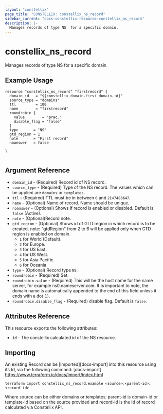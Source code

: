 ```yaml
---
layout: "constellix"
page_title: "CONSTELLIX: constellix_ns_record"
sidebar_current: "docs-constellix-resource-constellix_ns_record"
description: |-
  Manages records of type NS  for a specific domain.
---
```


# constellix_ns_record
 Manages records of type NS  for a specific domain.

## Example Usage ##

```hcl
resource "constellix_ns_record" "firstrecord" {
  domain_id   = "${constellix_domain.first_domain.id}"
  source_type = "domains"
  ttl         = 100
  name        = "firstrecord"
  roundrobin {
    value        = "prac."
    disable_flag = "false"
  }
  type       = "NS"
  gtd_region = 1
  note       = "First record"
  noanswer   = false

}


```

## Argument Reference ##
* `domain_id` - (Required) Record id of NS record.
* `source_type` - (Required) Type of the NS record. The values which can be applied are `domains` or `templates`.
* `ttl` - (Required) TTL must be in between `0` and `2147483647`.
* `name` - (Optional) Name of record. Name should be unique.
* `noanswer` - (Optional) Shows if record is enabled or disabled. Default is `false` (Active).
* `note` - (Optional)Record note.
* `gtd_region` - (Optional) Shows id of GTD region in which record is to be created. note: "gtdRegion" from 2 to 6 will be applied only when GTD region is enabled on domain. 
  * `1` for World (Default). 
  * `2` for Europe. 
  * `3` for US East. 
  * `4` for US West. 
  * `5` for Asia Pacific. 
  * `6` for Oceania.
* `type` - (Optional) Record type `NS`.
* `roundrobin` - (Required) Set.
* `roundrobin.value` - (Required) This will be the host name for the name server, for example ns0.nameserver.com. It is important to note, the domain name is automatically appended to the end of this field unless it ends with a dot (.).
* `roundrobin.disable_flag` - (Required) disable flag. Default is `false`.

## Attributes Reference
This resource exports the following attributes:
* `id` - The constellix calculated id of the NS resource.

## Importing ##

An existing Record can be [imported][docs-import] into this resource using its Id, via the following command:
[docs-import]: https://www.terraform.io/docs/import/index.html


```
terraform import constellix_ns_record.example <source>:<parent-id>:<record-id>
```

Where source can be either domains or templates; parent-id is domain-id or template-id based on the source provided and record-id is the Id of record calculated via Constellix API.